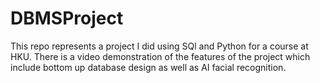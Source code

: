 # DBMSProject

This repo represents a project I did using SQl and Python for a course at HKU. There is a video demonstration of the features of the project which include bottom up database design as well as AI facial recognition. 
